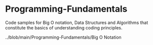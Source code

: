 # Programming-Fundamentals
Code samples for Big O notation, Data Structures and Algorithms that constitute the basics of understanding coding principles.

../blob/main/Programming-Fundamentals/Big O Notation
